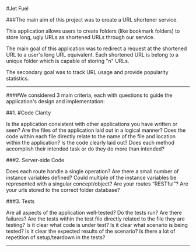 #Jet Fuel

###The main aim of this project was to create a URL shortener service.

This application allows users to create folders (like bookmark folders) to store long, ugly URLs as shortened URLs through our service.

The main goal of this application was to redirect a request at the shortened URL to a user's long URL equivalent. Each shortened URL is belong to a unique folder which is capable of storing "n" URLs.

The secondary goal was to track URL usage and provide popularity statistics.

---

####We considered 3 main criteria, each with questions to guide the application's design and implementation: 

##1. #Code Clarity

Is the application consistent with other applications you have written or seen?
Are the files of the application laid out in a logical manner?
Does the code within each file directly relate to the name of the file and location within the application?
Is the code clearly laid out?
Does each method accomplish their intended task or do they do more than intended?

###2. Server-side Code

Does each route handle a single operation?
Are there a small number of instance variables defined?
Could multiple of the instance variables be represented with a singular concept/object?
Are your routes “RESTful”?
Are your urls stored to the correct folder database?

###3. Tests

Are all aspects of the application well-tested?
Do the tests run? Are there failures?
Are the tests within the test file directly related to the file they are testing?
Is it clear what code is under test?
Is it clear what scenario is being tested?
Is it clear the expected results of the scenario?
Is there a lot of repetition of setup/teardown in the tests?

---
